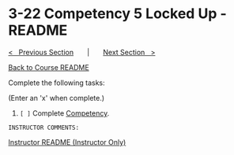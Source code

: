 
# 3-22 Competency 5 Locked Up - README

[<&nbsp;&nbsp; Previous Section](../3-21_functions/README.md) 
&nbsp;&nbsp;&nbsp;&nbsp;&nbsp; | &nbsp;&nbsp;&nbsp;&nbsp;&nbsp; 
[Next Section &nbsp;&nbsp;>](../3-23_interrupts_and_syscalls/README.md)

[Back to Course README](../README.md)


Complete the following tasks:

(Enter an 'x' when complete.)

1. `[ ]` Complete [Competency](1_competency.md).

```
INSTRUCTOR COMMENTS:  
```

[Instructor README (Instructor Only)](.instructor/README.md)


<!--- End of file. --->
